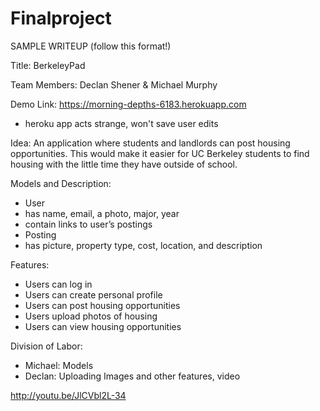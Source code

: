 Finalproject
================

SAMPLE WRITEUP (follow this format!)

Title: BerkeleyPad

Team Members: Declan Shener & Michael Murphy

Demo Link: https://morning-depths-6183.herokuapp.com
* heroku app acts strange, won't save user edits

Idea: An application where students and landlords can post housing opportunities. This would make it easier for UC Berkeley students to find housing with the little time they have outside of school.

Models and Description:
* User
* has name, email, a photo, major, year 
* contain links to user’s postings
* Posting
* has picture, property type, cost, location, and description

Features:
* Users can log in
* Users can create personal profile
* Users can post housing opportunities 
* Users upload photos of housing
* Users can view housing opportunities

Division of Labor:
* Michael: Models
* Declan: Uploading Images and other features, video

 http://youtu.be/JlCVbl2L-34

 




